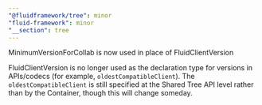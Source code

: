 ```yaml
---
"@fluidframework/tree": minor
"fluid-framework": minor
"__section": tree
---
```

MinimumVersionForCollab is now used in place of FluidClientVersion

FluidClientVersion is no longer used as the declaration type for versions in APIs/codecs (for example, `oldestCompatibleClient`).
The `oldestCompatibleClient` is still specified at the Shared Tree API level rather than by the Container,
though this will change someday.
